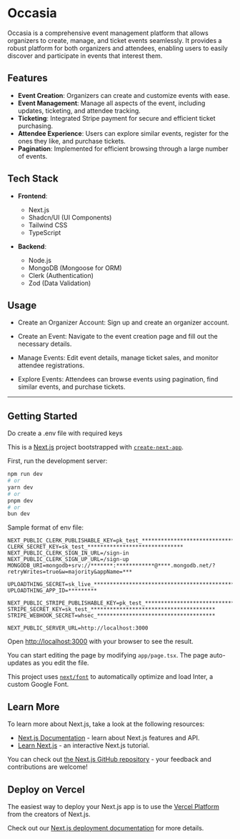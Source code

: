 # Occasia

Occasia is a comprehensive event management platform that allows organizers to create, manage, and ticket events seamlessly. It provides a robust platform for both organizers and attendees, enabling users to easily discover and participate in events that interest them.

## Features

- **Event Creation**: Organizers can create and customize events with ease.
- **Event Management**: Manage all aspects of the event, including updates, ticketing, and attendee tracking.
- **Ticketing**: Integrated Stripe payment for secure and efficient ticket purchasing.
- **Attendee Experience**: Users can explore similar events, register for the ones they like, and purchase tickets.
- **Pagination**: Implemented for efficient browsing through a large number of events.

## Tech Stack

- **Frontend**: 
  - Next.js
  - Shadcn/UI (UI Components)
  - Tailwind CSS
  - TypeScript

- **Backend**:
  - Node.js
  - MongoDB (Mongoose for ORM)
  - Clerk (Authentication)
  - Zod (Data Validation)

## Usage
<ul>
<li>
Create an Organizer Account: Sign up and create an organizer account.
</li>
  <li>
    
Create an Event: Navigate to the event creation page and fill out the necessary details.
  </li>
  <li>
    
Manage Events: Edit event details, manage ticket sales, and monitor attendee registrations.
  </li>
  <li>
Explore Events: Attendees can browse events using pagination, find similar events, and purchase tickets.
  </li>
</ul>

<hr/>

## Getting Started

Do create a .env file with required keys

This is a [Next.js](https://nextjs.org/) project bootstrapped with [`create-next-app`](https://github.com/vercel/next.js/tree/canary/packages/create-next-app).

First, run the development server:

```bash
npm run dev
# or
yarn dev
# or
pnpm dev
# or
bun dev
```
Sample format of env file:
```env
NEXT_PUBLIC_CLERK_PUBLISHABLE_KEY=pk_test_************************************
CLERK_SECRET_KEY=sk_test_******************************
NEXT_PUBLIC_CLERK_SIGN_IN_URL=/sign-in
NEXT_PUBLIC_CLERK_SIGN_UP_URL=/sign-up
MONGODB_URI=mongodb+srv://*******:************@****.mongodb.net/?retryWrites=true&w=majority&appName=***

UPLOADTHING_SECRET=sk_live_**********************************************
UPLOADTHING_APP_ID=*********

NEXT_PUBLIC_STRIPE_PUBLISHABLE_KEY=pk_test_************************************
STRIPE_SECRET_KEY=sk_test_***************************************
STRIPE_WEBHOOK_SECRET=whsec_*************************************

NEXT_PUBLIC_SERVER_URL=http://localhost:3000
```

Open [http://localhost:3000](http://localhost:3000) with your browser to see the result.

You can start editing the page by modifying `app/page.tsx`. The page auto-updates as you edit the file.

This project uses [`next/font`](https://nextjs.org/docs/basic-features/font-optimization) to automatically optimize and load Inter, a custom Google Font.

## Learn More

To learn more about Next.js, take a look at the following resources:

- [Next.js Documentation](https://nextjs.org/docs) - learn about Next.js features and API.
- [Learn Next.js](https://nextjs.org/learn) - an interactive Next.js tutorial.

You can check out [the Next.js GitHub repository](https://github.com/vercel/next.js/) - your feedback and contributions are welcome!

## Deploy on Vercel

The easiest way to deploy your Next.js app is to use the [Vercel Platform](https://vercel.com/new?utm_medium=default-template&filter=next.js&utm_source=create-next-app&utm_campaign=create-next-app-readme) from the creators of Next.js.

Check out our [Next.js deployment documentation](https://nextjs.org/docs/deployment) for more details.
